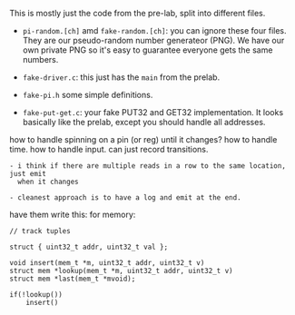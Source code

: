 This is mostly just the code from the pre-lab, split into different files.

   - `pi-random.[ch]` amd `fake-random.[ch]`: you can ignore these four
      files.  They are our pseudo-random number generateor (PNG).
      We have our own private PNG so it's easy to guarantee everyone
      gets the same numbers.

   - `fake-driver.c`: this just has the `main` from the prelab.
   - `fake-pi.h` some simple definitions.      
   - `fake-put-get.c`: your fake PUT32 and GET32 implementation.  It looks basically
     like the prelab, except you should handle all addresses.

how to handle spinning on a pin (or reg) until it changes?
how to handle time.
how to handle input.
    can just record transitions.

    - i think if there are multiple reads in a row to the same location, just emit
      when it changes

    - cleanest approach is to have a log and emit at the end.

have them write this:
for memory:

    // track tuples

    struct { uint32_t addr, uint32_t val };

    void insert(mem_t *m, uint32_t addr, uint32_t v)
    struct mem *lookup(mem_t *m, uint32_t addr, uint32_t v)
    struct mem *last(mem_t *mvoid);

    if(!lookup())
        insert()
